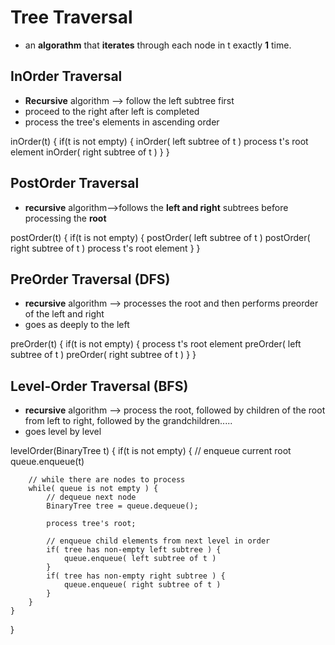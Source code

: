 # Tree Traversal
* an **algorathm** that **iterates** through each node in t exactly **1** time.

## InOrder Traversal
* **Recursive** algorithm --> follow the left subtree first
* proceed to the right after left is completed
* process the tree's elements in ascending order

inOrder(t) {
    if(t is not empty) {
        inOrder( left subtree of t )
        process t's root element
        inOrder( right subtree of t )
    } 
} 


## PostOrder Traversal
* **recursive** algorithm-->follows the **left and right** subtrees before processing the **root**

postOrder(t) {
    if(t is not empty) {
        postOrder( left subtree of t )
        postOrder( right subtree of t )
        process t's root element
    } 
} 


## PreOrder Traversal (DFS)
* **recursive** algorithm --> processes the root and then performs preorder of the left and right 
* goes as deeply to the left

preOrder(t) {
    if(t is not empty) {
        process t's root element
        preOrder( left subtree of t )
        preOrder( right subtree of t )
    } 
} 


## Level-Order Traversal (BFS)
* **recursive** algorithm --> process the root, followed by children of the root from left to right, followed by the grandchildren.....
* goes level by level

levelOrder(BinaryTree t) {
    if(t is not empty) {
        // enqueue current root
        queue.enqueue(t)
        
        // while there are nodes to process
        while( queue is not empty ) {
            // dequeue next node
            BinaryTree tree = queue.dequeue();
            
            process tree's root;
            
            // enqueue child elements from next level in order
            if( tree has non-empty left subtree ) {
                queue.enqueue( left subtree of t )
            }
            if( tree has non-empty right subtree ) {
                queue.enqueue( right subtree of t )
            }
        }
    } 
} 
           
 
